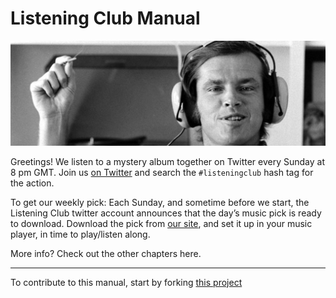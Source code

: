 # Listening Club Manual

<a href = "https://thelisteningclub.blogspot.com"><img alt = "Listening Club banner image" src = "resources/banner.jpeg" width = "600px"></a>

Greetings! We listen to a mystery album together on Twitter every Sunday at 8 pm GMT. Join us [on Twitter](https://twitter.com/listeningclub) and search the `#listeningclub` hash tag for the action.

To get our weekly pick: Each Sunday, and sometime before we start, the Listening Club twitter account announces that the day’s music pick is ready to download. Download the pick from [our site](https://thelisteningclub.blogspot.com), and set it up in your music player, in time to play/listen along.

More info? Check out the other chapters here.




----

To contribute to this manual, start by forking [this project](https://github.com/murrayjason/lc-howto)
